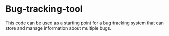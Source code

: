 # Bug-tracking-tool
This code can be used as a starting point for a bug tracking system that can store and manage information about multiple bugs.
